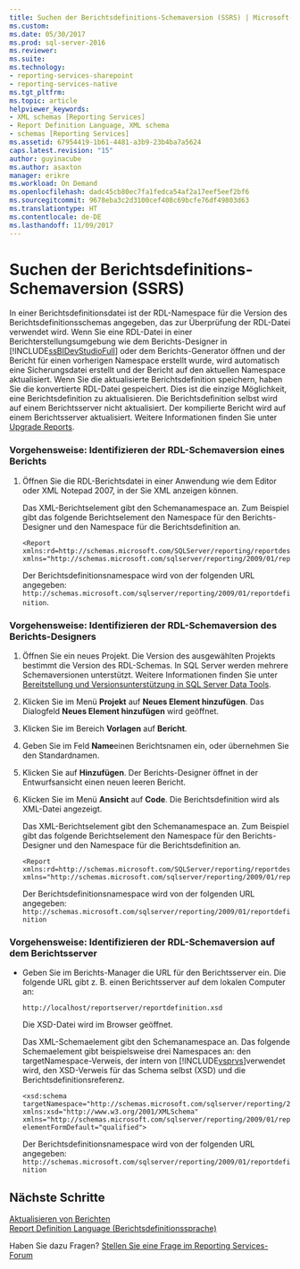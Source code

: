 ```yaml
---
title: Suchen der Berichtsdefinitions-Schemaversion (SSRS) | Microsoft-Dokumentation
ms.custom: 
ms.date: 05/30/2017
ms.prod: sql-server-2016
ms.reviewer: 
ms.suite: 
ms.technology:
- reporting-services-sharepoint
- reporting-services-native
ms.tgt_pltfrm: 
ms.topic: article
helpviewer_keywords:
- XML schemas [Reporting Services]
- Report Definition Language, XML schema
- schemas [Reporting Services]
ms.assetid: 67954419-1b61-4481-a3b9-23b4ba7a5624
caps.latest.revision: "15"
author: guyinacube
ms.author: asaxton
manager: erikre
ms.workload: On Demand
ms.openlocfilehash: dadc45cb80ec7fa1fedca54af2a17eef5eef2bf6
ms.sourcegitcommit: 9678eba3c2d3100cef408c69bcfe76df49803d63
ms.translationtype: HT
ms.contentlocale: de-DE
ms.lasthandoff: 11/09/2017
---
```

# <a name="find-the-report-definition-schema-version-ssrs"></a>Suchen der Berichtsdefinitions-Schemaversion (SSRS)

In einer Berichtsdefinitionsdatei ist der RDL-Namespace für die Version des Berichtsdefinitionsschemas angegeben, das zur Überprüfung der RDL-Datei verwendet wird. Wenn Sie eine RDL-Datei in einer Berichterstellungsumgebung wie dem Berichts-Designer in [!INCLUDE[ssBIDevStudioFull](../../includes/ssbidevstudiofull-md.md)] oder dem Berichts-Generator öffnen und der Bericht für einen vorherigen Namespace erstellt wurde, wird automatisch eine Sicherungsdatei erstellt und der Bericht auf den aktuellen Namespace aktualisiert. Wenn Sie die aktualisierte Berichtsdefinition speichern, haben Sie die konvertierte RDL-Datei gespeichert. Dies ist die einzige Möglichkeit, eine Berichtsdefinition zu aktualisieren. Die Berichtsdefinition selbst wird auf einem Berichtsserver nicht aktualisiert. Der kompilierte Bericht wird auf einem Berichtsserver aktualisiert. Weitere Informationen finden Sie unter [Upgrade Reports](../../reporting-services/install-windows/upgrade-reports.md).  
  
### <a name="how-to-identify-the-rdl-schema-version-of-a-report"></a>Vorgehensweise: Identifizieren der RDL-Schemaversion eines Berichts  
  
1.  Öffnen Sie die RDL-Berichtsdatei in einer Anwendung wie dem Editor oder XML Notepad 2007, in der Sie XML anzeigen können.  
  
     Das XML-Berichtselement gibt den Schemanamespace an. Zum Beispiel gibt das folgende Berichtselement den Namespace für den Berichts-Designer und den Namespace für die Berichtsdefinition an.  
  
    ```  
    <Report xmlns:rd=http://schemas.microsoft.com/SQLServer/reporting/reportdesigner   
    xmlns="http://schemas.microsoft.com/sqlserver/reporting/2009/01/reportdefinition">  
    ```  
  
     Der Berichtsdefinitionsnamespace wird von der folgenden URL angegeben: `http://schemas.microsoft.com/sqlserver/reporting/2009/01/reportdefinition`.  
  
### <a name="how-to-identify-the-rdl-schema-version-of-report-designer"></a>Vorgehensweise: Identifizieren der RDL-Schemaversion des Berichts-Designers  
  
1.  Öffnen Sie ein neues Projekt. Die Version des ausgewählten Projekts bestimmt die Version des RDL-Schemas. In SQL Server werden mehrere Schemaversionen unterstützt. Weitere Informationen finden Sie unter [Bereitstellung und Versionsunterstützung in SQL Server Data Tools](../../reporting-services/tools/deployment-and-version-support-in-sql-server-data-tools-ssrs.md).  
  
2.  Klicken Sie im Menü **Projekt** auf **Neues Element hinzufügen**. Das Dialogfeld **Neues Element hinzufügen** wird geöffnet.  
  
3.  Klicken Sie im Bereich **Vorlagen** auf **Bericht**.  
  
4.  Geben Sie im Feld **Name**einen Berichtsnamen ein, oder übernehmen Sie den Standardnamen.  
  
5.  Klicken Sie auf **Hinzufügen**. Der Berichts-Designer öffnet in der Entwurfsansicht einen neuen leeren Bericht.  
  
6.  Klicken Sie im Menü **Ansicht** auf **Code**. Die Berichtsdefinition wird als XML-Datei angezeigt.  
  
     Das XML-Berichtselement gibt den Schemanamespace an. Zum Beispiel gibt das folgende Berichtselement den Namespace für den Berichts-Designer und den Namespace für die Berichtsdefinition an.  
  
    ```  
    <Report xmlns:rd=http://schemas.microsoft.com/SQLServer/reporting/reportdesigner  
    xmlns="http://schemas.microsoft.com/sqlserver/reporting/2009/01/reportdefinition">  
    ```  
  
     Der Berichtsdefinitionsnamespace wird von der folgenden URL angegeben: `http://schemas.microsoft.com/sqlserver/reporting/2009/01/reportdefinition`  
  
### <a name="how-to-identify-the-rdl-schema-version-on-the-report-server"></a>Vorgehensweise: Identifizieren der RDL-Schemaversion auf dem Berichtsserver  
  
-   Geben Sie im Berichts-Manager die URL für den Berichtsserver ein. Die folgende URL gibt z. B. einen Berichtsserver auf dem lokalen Computer an:  
  
     `http://localhost/reportserver/reportdefinition.xsd`  
  
     Die XSD-Datei wird im Browser geöffnet.  
  
     Das XML-Schemaelement gibt den Schemanamespace an. Das folgende Schemaelement gibt beispielsweise drei Namespaces an: den targetNamespace-Verweis, der intern von [!INCLUDE[vsprvs](../../includes/vsprvs-md.md)]verwendet wird, den XSD-Verweis für das Schema selbst (XSD) und die Berichtsdefinitionsreferenz.  
  
    ```  
    <xsd:schema   
    targetNamespace="http://schemas.microsoft.com/sqlserver/reporting/2009/01/reportdefinition"   
    xmlns:xsd="http://www.w3.org/2001/XMLSchema"   
    xmlns="http://schemas.microsoft.com/sqlserver/reporting/2009/01/reportdefinition"   
    elementFormDefault="qualified">  
    ```  
  
     Der Berichtsdefinitionsnamespace wird von der folgenden URL angegeben: `http://schemas.microsoft.com/sqlserver/reporting/2009/01/reportdefinition`  

## <a name="next-steps"></a>Nächste Schritte

[Aktualisieren von Berichten](../../reporting-services/install-windows/upgrade-reports.md)   
[Report Definition Language (Berichtsdefinitionssprache)](../../reporting-services/reports/report-definition-language-ssrs.md)  

Haben Sie dazu Fragen? [Stellen Sie eine Frage im Reporting Services-Forum](http://go.microsoft.com/fwlink/?LinkId=620231)
